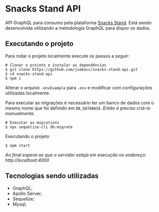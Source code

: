 # Snacks Stand API

API GraphQL para consumo pela plataforma [Snacks Stand](https://github.com/geovanef46/snacks-stand).
Está sendo desenvolvida utilizando a metodologia GraphQL para dispor os dados.

## Executando o projeto

Para rodar o projeto localmente execute os passos a seguir:

```shell
# Clonar o projeto e instalar as dependências
$ git clone https://github.com/juakacc/snacks-stand-api.git
$ cd snacks-stand-api
$ npm i
```

Alterar o arquivo `.envExample` para `.env` e modificar com configurações utilizadas localmente.

Para executar as migrações é necessário ter um banco de dados com o mesmo nome que foi definido em `DB_DATABASE`. _Então é preciso criá-lo manualmente._

```shell
# Executar as migrations
$ npx sequelize-cli db:migrate
```

Executando o projeto

```shell
$ npm start
```

_Ao final espera-se que o servidor esteja em execução no endereço: http://localhost:4000_

## Tecnologias sendo utilizadas

- GraphQL;
- Apollo Server;
- Sequelize;
- Mysql;
